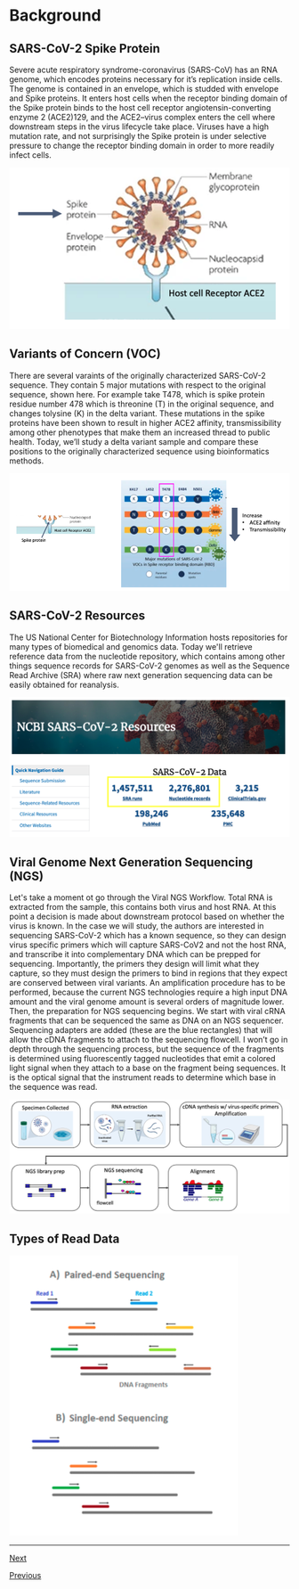 # Background

## SARS-CoV-2 Spike Protein

Severe acute respiratory syndrome-coronavirus (SARS-CoV) has an RNA genome, which encodes proteins necessary for it’s replication inside cells.  
The genome is contained in an envelope, which is studded with envelope and Spike proteins. It enters host cells when the receptor binding domain of the Spike protein binds to the host cell receptor angiotensin-converting enzyme 2 (ACE2)129, and the ACE2–virus complex enters the cell where downstream steps in the virus lifecycle take place. Viruses have a high mutation rate, and not surprisingly the Spike protein is under selective pressure to change the receptor binding domain in order to more readily infect cells.

![](../images/spike.png)

## Variants of Concern (VOC)

There are several varaints of the originally characterized SARS-CoV-2 sequence. They contain 5 major mutations with respect to the original sequence, shown here. For example take T478, which is spike protein residue number 478 which is threonine (T) in the original sequence, and changes tolysine (K) in the delta variant. These mutations in the spike proteins have been shown to result in higher ACE2 affinity, transmissibility among other phenotypes that make them an increased thread to public health. Today, we’ll study a delta variant sample and compare these positions to the originally characterized sequence using bioinformatics methods.

![](../images/voc.png)

## SARS-CoV-2 Resources

The US National Center for Biotechnology Information hosts repositories for many types of biomedical and genomics data. Today we'll retrieve reference data from the nucleotide repository, which contains among other things sequence records for SARS-CoV-2 genomes as well as the Sequence Read Archive (SRA) where raw next generation sequencing data can be easily obtained for reanalysis.

![](../images/sars_resources.png)

## Viral Genome Next Generation Sequencing (NGS)

Let's take a moment ot go through the Viral NGS Workflow. Total RNA is extracted from the sample, this contains both virus and host RNA. At this point a decision is made about downstream protocol based on whether the virus is known. In the case we will study, the authors are interested in sequencing SARS-CoV-2 which has a known sequence, so they can design virus specific primers which will capture SARS-CoV2 and not the host RNA, and transcribe it into complementary DNA which can be prepped for sequencing. Importantly, the primers they design will limit what they capture, so they must design the primers to bind in regions that they expect are conserved between viral variants. An amplification procedure has to be performed, because the current NGS technologies require a high input DNA amount and the viral genome amount is several orders of magnitude lower. Then, the preparation for NGS sequencing begins. We start with viral cRNA fragments that can be sequenced the same as DNA on an NGS sequencer. Sequencing adapters are added (these are the blue rectangles) that will allow the cDNA fragments to attach to the sequencing flowcell. I won’t go in depth through the sequencing process, but the sequence of the fragments is determined using fluorescently tagged nucleotides that emit a colored light signal when they attach to a base on the fragment being sequences. It is the optical signal that the instrument reads to determine which base in the sequence was read. 

![](../images/viral_ngs.png)

## Types of Read Data


![](../images/single_paired.png)

_______________________________________________________________________________________________________________________________________________

[Next](lesson2.md)

[Previous](../README.md)
